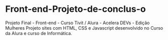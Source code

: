 # Front-end-Projeto-de-conclus-o
Projeto Final - Front-end - Curso Tivit / Alura - Acelera DEVs - Edição Mulheres
Projeto sites com HTML, CSS e Javascript desenvolvido no Curso da Alura e curso de Informática.
